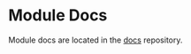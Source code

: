 
# Module Docs

Module docs are located in the [docs] repository.

[docs]: https://github.com/anypackage/docs
